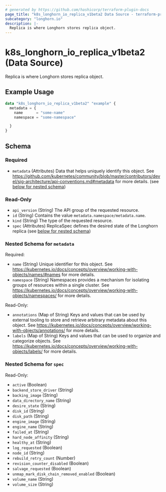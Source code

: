 ```yaml
---
# generated by https://github.com/hashicorp/terraform-plugin-docs
page_title: "k8s_longhorn_io_replica_v1beta2 Data Source - terraform-provider-k8s"
subcategory: "longhorn.io"
description: |-
  Replica is where Longhorn stores replica object.
---
```


# k8s_longhorn_io_replica_v1beta2 (Data Source)

Replica is where Longhorn stores replica object.

## Example Usage

```terraform
data "k8s_longhorn_io_replica_v1beta2" "example" {
  metadata = {
    name      = "some-name"
    namespace = "some-namespace"

  }
}
```

<!-- schema generated by tfplugindocs -->
## Schema

### Required

- `metadata` (Attributes) Data that helps uniquely identify this object. See https://github.com/kubernetes/community/blob/master/contributors/devel/sig-architecture/api-conventions.md#metadata for more details. (see [below for nested schema](#nestedatt--metadata))

### Read-Only

- `api_version` (String) The API group of the requested resource.
- `id` (String) Contains the value `metadata.namespace/metadata.name`.
- `kind` (String) The type of the requested resource.
- `spec` (Attributes) ReplicaSpec defines the desired state of the Longhorn replica (see [below for nested schema](#nestedatt--spec))

<a id="nestedatt--metadata"></a>
### Nested Schema for `metadata`

Required:

- `name` (String) Unique identifier for this object. See https://kubernetes.io/docs/concepts/overview/working-with-objects/names/#names for more details.
- `namespace` (String) Namespaces provides a mechanism for isolating groups of resources within a single cluster. See https://kubernetes.io/docs/concepts/overview/working-with-objects/namespaces/ for more details.

Read-Only:

- `annotations` (Map of String) Keys and values that can be used by external tooling to store and retrieve arbitrary metadata about this object. See https://kubernetes.io/docs/concepts/overview/working-with-objects/annotations/ for more details.
- `labels` (Map of String) Keys and values that can be used to organize and categorize objects. See https://kubernetes.io/docs/concepts/overview/working-with-objects/labels/ for more details.


<a id="nestedatt--spec"></a>
### Nested Schema for `spec`

Read-Only:

- `active` (Boolean)
- `backend_store_driver` (String)
- `backing_image` (String)
- `data_directory_name` (String)
- `desire_state` (String)
- `disk_id` (String)
- `disk_path` (String)
- `engine_image` (String)
- `engine_name` (String)
- `failed_at` (String)
- `hard_node_affinity` (String)
- `healthy_at` (String)
- `log_requested` (Boolean)
- `node_id` (String)
- `rebuild_retry_count` (Number)
- `revision_counter_disabled` (Boolean)
- `salvage_requested` (Boolean)
- `unmap_mark_disk_chain_removed_enabled` (Boolean)
- `volume_name` (String)
- `volume_size` (String)
